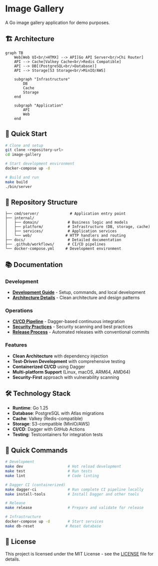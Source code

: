 # Image Gallery

A Go image gallery application for demo purposes.

## 🏗️ Architecture

```mermaid
graph TB
    Web[Web UI<br/>HTMX] --> API[Go API Server<br/>Chi Router]
    API --> Cache[Valkey Cache<br/>Redis Compatible]
    API --> DB[(PostgreSQL<br/>Database)]
    API --> Storage[S3 Storage<br/>MinIO/AWS]

    subgraph "Infrastructure"
        DB
        Cache
        Storage
    end

    subgraph "Application"
        API
        Web
    end
```

## 🚀 Quick Start

```bash
# Clone and setup
git clone <repository-url>
cd image-gallery

# Start development environment
docker-compose up -d

# Build and run
make build
./bin/server
```

## 📁 Repository Structure

```
├── cmd/server/              # Application entry point
├── internal/
│   ├── domain/             # Business logic and models
│   ├── platform/           # Infrastructure (DB, storage, cache)
│   ├── services/           # Application services
│   └── web/               # HTTP handlers and routing
├── docs/                   # Detailed documentation
├── .github/workflows/      # CI/CD pipelines
└── docker-compose.yml     # Development environment
```

## 📚 Documentation

### Development
- **[Development Guide](docs/DEVELOPMENT.md)** - Setup, commands, and local development
- **[Architecture Details](docs/ARCHITECTURE.md)** - Clean architecture and design patterns

### Operations
- **[CI/CD Pipeline](docs/DAGGER_CI.md)** - Dagger-based continuous integration
- **[Security Practices](docs/SECURITY.md)** - Security scanning and best practices
- **[Release Process](docs/DEVELOPMENT.md#-release-process)** - Automated releases with conventional commits

### Features
- **Clean Architecture** with dependency injection
- **Test-Driven Development** with comprehensive testing
- **Containerized CI/CD** using Dagger
- **Multi-platform Support** (Linux, macOS, ARM64, AMD64)
- **Security-First** approach with vulnerability scanning

## 🛠️ Technology Stack

- **Runtime**: Go 1.25
- **Database**: PostgreSQL with Atlas migrations
- **Cache**: Valkey (Redis-compatible)
- **Storage**: S3-compatible (MinIO/AWS)
- **CI/CD**: Dagger with GitHub Actions
- **Testing**: Testcontainers for integration tests

## 🔧 Quick Commands

```bash
# Development
make dev                    # Hot reload development
make test                   # Run tests
make lint                   # Code linting

# Dagger CI (containerized)
make dagger-ci              # Run complete CI pipeline locally
make install-tools          # Install Dagger and other tools

# Release
make release                # Prepare and validate for release

# Infrastructure
docker-compose up -d        # Start services
make db-reset              # Reset database
```

## 📄 License

This project is licensed under the MIT License - see the [LICENSE](LICENSE) file for details.
